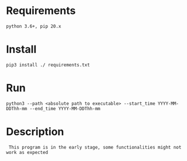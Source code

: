 # Requirements

```python 3.6+, pip 20.x ```

# Install

``` pip3 install ./ requirements.txt ```

# Run
```python3 --path <absolute path to executable> --start_time YYYY-MM-DDThh-mm --end_time YYYY-MM-DDThh-mm```


# Description

``` This program is in the early stage, some functionalities might not work as expected```